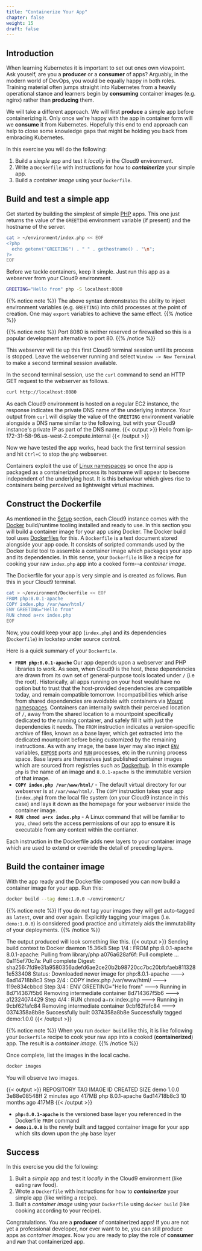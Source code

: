 ```yaml
---
title: "Containerize Your App"
chapter: false
weight: 15
draft: false
---
```


## Introduction

When learning Kubernetes it is important to set out ones own viewpoint.
Ask youself, are you a **producer** or a **consumer** of apps?
Arguably, in the modern world of DevOps, you would be equally happy in both roles.
Training material often jumps straight into Kubernetes from a heavily operational stance and learners begin by **consuming** container images (e.g. nginx) rather than **producing** them.

We will take a different approach.
We will first **produce** a simple app before containerizing it.
Only once we're happy with the app in container form will we **consume** it from Kubernetes.
Hopefully this end to end approach can help to close some knowledge gaps that might be holding you back from embracing Kubernetes. 

In this exercise you will do the following:
1. Build a *simple* app and test it *locally* in the Cloud9 environment. 
2. Write a `Dockerfile` with instructions for how to ***containerize*** your simple app.
3. Build a *container image* using your `Dockerfile`.

## Build and test a simple app

Get started by building the simplest of simple [PHP](https://www.php.net/) apps.
This one just returns the value of the `GREETING` environment variable (if present) and the hostname of the server.
```bash
cat > ~/environment/index.php << EOF
<?php
  echo getenv("GREETING") . " " . gethostname() . "\n";
?>
EOF
```

Before we tackle containers, keep it simple.
Just run this app as a webserver from your Cloud9 environment.
```bash
GREETING="Hello from" php -S localhost:8080
```

{{% notice note %}}
The above syntax demonstrates the ability to inject environment variables (e.g. `GREETING`) into child processes at the point of creation.
One may `export` variables to achieve the same effect.
{{% /notice %}}

{{% notice note %}}
Port 8080 is neither reserved or firewalled so this is a popular development alternative to port 80.
{{% /notice %}}

This webserver will tie up this first Cloud9 terminal session until its process is stopped.
Leave the webserver running and select `Window -> New Terminal` to make a second terminal session available.

In the second terminal session, use the `curl` command to send an HTTP GET request to the webserver as follows.
```bash
curl http://localhost:8080
```

As each Cloud9 environment is hosted on a regular EC2 instance, the response indicates the private DNS name of the underlying instance. Your output from `curl` will display the value of the `GREETING` environment variable alongside a DNS name similar to the following, but with your Cloud9 instance's private IP as part of the DNS name.
{{< output >}}
Hello from ip-172-31-58-96.us-west-2.compute.internal
{{< /output >}}

Now we have tested the app works, head back the first terminal session and hit `Ctrl+C` to stop the `php` webserver.

Containers exploit the use of [Linux namespaces](https://en.wikipedia.org/wiki/Linux_namespaces) so once the app is packaged as a containerized process its hostname will appear to become independent of the underlying host.
It is this behaviour which gives rise to containers being perceived as lightweight virtual machines.

## Construct the Dockerfile

As mentioned in the [Setup](../011_setup) section, each Cloud9 instance comes with the [Docker](https://www.docker.com/) build/runtime tooling installed and ready to use.
In this section you will build a container image for your app using Docker.
The Docker build tool uses [Dockerfiles](https://docs.docker.com/engine/reference/builder/) for this.
A `Dockerfile` is a text document stored alongside your app code.
It consists of scripted commands used by the Docker build tool to assemble a container image which packages your app and its dependencies. In this sense, your `Dockerfile` is like a recipe for cooking your raw `index.php` app into a cooked form--a *container image*.

The Dockerfile for your app is very simple and is created as follows. Run this in your Cloud9 terminal.
```bash
cat > ~/environment/Dockerfile << EOF
FROM php:8.0.1-apache
COPY index.php /var/www/html/
ENV GREETING="Hello from"
RUN chmod a+rx index.php
EOF
```

Now, you could keep your app (`index.php`) and its dependencies (`Dockerfile`) in lockstep under source control.

Here is a quick summary of your `Dockerfile`.

- **`FROM php:8.0.1-apache`** Our app depends upon a webserver and PHP libraries to work.
As seen, when Cloud9 is the host, these dependencies are drawn from its own set of general-purpose tools located under `/` (i.e the root).
Historically, all apps running on your host would have no option but to trust that the host-provided dependencies are compatible today, and remain compatible tomorrow.
Incompatibilities which arise from shared dependencies are avoidable with containers via [Mount namespaces](https://en.wikipedia.org/wiki/Linux_namespaces#Mount_(mnt)).
Containers can internally switch their perceived location of `/`, away from the shared location to a mountpoint specifically dedicated to the running container, and safely fill it with just the dependencies it needs.
The `FROM` instruction indicates a version-specific archive of files, known as a base layer, which get extracted into the dedicated mountpoint before being customized by the remaining instructions.
As with any image, the base layer may also inject [`ENV`](https://docs.docker.com/engine/reference/builder/#env) variables,  [`EXPOSE`](https://docs.docker.com/engine/reference/builder/#expose) ports and [`RUN`](https://docs.docker.com/engine/reference/builder/#run) processes, etc in the running process space.
Base layers are themselves just published container images which are sourced from registries such as [Dockerhub](https://hub.docker.com/).
In this example `php` is the name of an image and `8.0.1-apache` is the immutable version of that image.
- **`COPY index.php /var/www/html/`** - The default virtual directory for our webserver is at `/var/www/html/`.
The `COPY` instruction takes your app (`index.php`) from the local file system (on your Cloud9 instance in this case) and lays it down as the homepage for your webserver inside the container image.
- **`RUN chmod a+rx index.php`** - A Linux command that will be familiar to you, `chmod` sets the access permissions of our app to ensure it is executable from any context within the contianer.

Each instruction in the Dockerfile adds new layers to your container image which are used to extend or override the detail of preceding layers.

## Build the container image

With the app ready and the Dockerfile composed you can now build a container image for your app. Run this:
```bash
docker build --tag demo:1.0.0 ~/environment/
```

{{% notice note %}}
If you do not tag your images they will get auto-tagged as `latest`, over and over again.
Explicitly tagging your images (i.e. `demo:1.0.0`) is considered good practice and ultimately aids the immutability of your deployments.
{{% /notice %}}

The output produced will look something like this.
{{< output >}}
Sending build context to Docker daemon  15.36kB
Step 1/4 : FROM php:8.0.1-apache
8.0.1-apache: Pulling from library/php
a076a628af6f: Pull complete 
... 
0a115ef70c7a: Pull complete 
Digest: sha256:7fd9e31a9580356adefd6ae2ce20b2b98720cc7bc20bfbfaeb8113281e533408
Status: Downloaded newer image for php:8.0.1-apache
 ---> 6ad14718b8c3
Step 2/4 : COPY index.php /var/www/html/
 ---> 119e834cbbcd
Step 3/4 : ENV GREETING="Hello from"
 ---> Running in 8d714367f5b6
Removing intermediate container 8d714367f5b6
 ---> a12324074429
Step 4/4 : RUN chmod a+rx index.php
 ---> Running in 9cbf62fafc84
Removing intermediate container 9cbf62fafc84
 ---> 0374358a8b8e
Successfully built 0374358a8b8e
Successfully tagged demo:1.0.0
{{< /output >}}

{{% notice note %}}
When you run `docker build` like this, it is like following your `Dockerfile` recipe to cook your raw app into a cooked (**containerized**) app. The result is a *container image*.
{{% /notice %}}

Once complete, list the images in the local cache.
```bash
docker images
```

You will observe two images.

{{< output >}}
REPOSITORY   TAG            IMAGE ID       CREATED         SIZE
demo         1.0.0          3e88e08548ff   2 minutes ago   417MB
php          8.0.1-apache   6ad14718b8c3   10 months ago   417MB
{{< /output >}}

- **`php:8.0.1-apache`** is the versioned base layer you referenced in the Dockerfile `FROM` command
- **`demo:1.0.0`** is the newly built and tagged container image for your app which sits down upon the `php` base layer

## Success

In this exercise you did the following:
1. Built a *simple* app and test it *locally* in the Cloud9 environment (like eating raw food).
2. Wrote a `Dockerfile` with instructions for how to ***containerize*** your simple app (like writing a recipe).
3. Built a *container image* using your `Dockerfile` using `docker build` (like cooking according to your recipe).

Congratulations. You are a **producer** of containerized apps! If you are not yet a professional developer, nor ever want to be, you can still produce apps as *container images*.
Now you are ready to play the role of **consumer** and ***run*** that containerized app.
